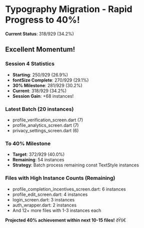 ﻿# Typography Migration - Rapid Progress to 40%!

**Current Status**: 318/929 (34.2%)

## Excellent Momentum!

### Session 4 Statistics
- **Starting**: 250/929 (26.9%)
- **fontSize Complete**: 270/929 (29.1%)
- **30% Milestone**: 281/929 (30.2%)
- **Current**: 318/929 (34.2%)
- **Session Gain**: +68 instances!

### Latest Batch (20 instances)
- profile_verification_screen.dart (7)
- profile_analytics_screen.dart (7)
- privacy_settings_screen.dart (6)

### To 40% Milestone
- **Target**: 372/929 (40.0%)
- **Remaining**: 54 instances
- **Strategy**: Batch process remaining const TextStyle instances

### Files with High Instance Counts (Remaining)
- profile_completion_incentives_screen.dart: 6 instances
- profile_edit_screen.dart: 4 instances
- login_screen.dart: 3 instances
- auth_wrapper.dart: 2 instances
- And 12+ more files with 1-3 instances each

**Projected 40% achievement within next 10-15 files!** ðŸš€
